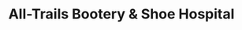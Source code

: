 ---
title: "All-Trails Bootery & Shoe Hospital"
url: /ottumwa/all-trails-bootery-and-shoe-hospital/
shop: shoes
---